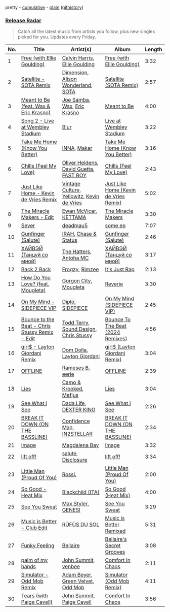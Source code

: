 pretty - [cumulative](/playlists/cumulative/Release%20Radar.md) - [plain](/playlists/plain/37i9dQZEVXbsudmxBFKW7G) ([githistory](https://github.githistory.xyz/vitokorn/spotify-playlist-archive/blob/master/playlists/plain/37i9dQZEVXbsudmxBFKW7G))
### [Release Radar](https://open.spotify.com/playlist/37i9dQZEVXbsudmxBFKW7G)

> Catch all the latest music from artists you follow, plus new singles picked for you. Updates every Friday.

| No. | Title | Artist(s) | Album | Length |
|---|---|---|---|---|
| 1 | [Free (with Ellie Goulding)](https://open.spotify.com/track/3NxB1jubUWY6zit9rOk8ZC) | [Calvin Harris](https://open.spotify.com/artist/7CajNmpbOovFoOoasH2HaY), [Ellie Goulding](https://open.spotify.com/artist/0X2BH1fck6amBIoJhDVmmJ) | [Free (with Ellie Goulding)](https://open.spotify.com/album/6guctDCaYE7AhYqtX6RxNE) | 3:32 |
| 2 | [Satellite - SOTA Remix](https://open.spotify.com/track/1whhLeg6WV3LiQne0adJW4) | [Dimension](https://open.spotify.com/artist/1QMgre3BHX161ZHtWMUu6S), [Alison Wonderland](https://open.spotify.com/artist/11gWrKZMBsGQWmobv3oNfW), [SOTA](https://open.spotify.com/artist/78UYwUXnotbqcp2NTxjujP) | [Satellite (SOTA Remix)](https://open.spotify.com/album/3PHykqDZ7hobh7byOyh0HZ) | 2:57 |
| 3 | [Meant to Be (feat. Wax & Eric Krasno)](https://open.spotify.com/track/10b4GRCiXIOjEk0yTytCkR) | [Joe Samba](https://open.spotify.com/artist/4edOA7e3jDgmddqyrb93DJ), [Wax](https://open.spotify.com/artist/36kzCQhGfJzrLuZzrHweNV), [Eric Krasno](https://open.spotify.com/artist/6tQIsqw6DrDfdoPwOrOD6k) | [Meant to Be](https://open.spotify.com/album/5KJJZvlrr5hPughyJ5JQrs) | 4:00 |
| 4 | [Song 2 - Live at Wembley Stadium](https://open.spotify.com/track/74cH9EU5PXiFe8xtCH83i5) | [Blur](https://open.spotify.com/artist/7MhMgCo0Bl0Kukl93PZbYS) | [Live at Wembley Stadium](https://open.spotify.com/album/7LS7XxLc7OpzjFe3KMGvOO) | 3:22 |
| 5 | [Take Me Home (Know You Better)](https://open.spotify.com/track/6Gcb0LONMcyrO8twzNKMIn) | [INNA](https://open.spotify.com/artist/2w9zwq3AktTeYYMuhMjju8), [Makar](https://open.spotify.com/artist/4PUr4W5mWlzMkyVpSiX2ZN) | [Take Me Home (Know You Better)](https://open.spotify.com/album/363v2PPYQHcAi35T5Cq0sQ) | 3:16 |
| 6 | [Chills (Feel My Love)](https://open.spotify.com/track/0jjE8w7Rtu3NCImWhKKX8x) | [Oliver Heldens](https://open.spotify.com/artist/5nki7yRhxgM509M5ADlN1p), [David Guetta](https://open.spotify.com/artist/1Cs0zKBU1kc0i8ypK3B9ai), [FAST BOY](https://open.spotify.com/artist/56Qz2XwGj7FxnNKrfkWjnb) | [Chills (Feel My Love)](https://open.spotify.com/album/5D3qYKt4IFBEQENqzzlh1Y) | 2:43 |
| 7 | [Just Like Home - Kevin de Vries Remix](https://open.spotify.com/track/6UckF71HWN5rxwB3y7LHrd) | [Vintage Culture](https://open.spotify.com/artist/28uJnu5EsrGml2tBd7y8ts), [Yellowitz](https://open.spotify.com/artist/3VnY2LVBNIFS6Xx8YUd2JQ), [Kevin de Vries](https://open.spotify.com/artist/11aPF3sc8lDWNqPVInm4Zx) | [Just Like Home (Kevin de Vries Remix)](https://open.spotify.com/album/13YJVBkMGH2lfiBvKJabWr) | 5:02 |
| 8 | [The Miracle Makers - Edit](https://open.spotify.com/track/0sqnuQkjkWjHjC5j7bgPo1) | [Ewan McVicar](https://open.spotify.com/artist/4d2NUjh9ZrzG1ZZdhpSDKH), [KETTAMA](https://open.spotify.com/artist/3an9rnsXKPCAMlZgH4A0n4) | [The Miracle Makers](https://open.spotify.com/album/7mxcvlWBDWs4FMegp1CP44) | 3:30 |
| 9 | [Sever](https://open.spotify.com/track/3sXl6kTbIhhPZ3mrho4woG) | [deadmau5](https://open.spotify.com/artist/2CIMQHirSU0MQqyYHq0eOx) | [some ep](https://open.spotify.com/album/5OPRF4o1pypBIdGbKtAbCN) | 7:07 |
| 10 | [Gunfinger (Salute)](https://open.spotify.com/track/30aEleGsSvwoORcXA4mKgT) | [IRAH](https://open.spotify.com/artist/17fY0VRyqRgmqI3dHlE1UU), [Chase & Status](https://open.spotify.com/artist/3jNkaOXasoc7RsxdchvEVq) | [Gunfinger (Salute)](https://open.spotify.com/album/1T0ZCkKD1tLyZ35AHnIL58) | 2:46 |
| 11 | [ХАЙВЭЙ (Танцуй со мной)](https://open.spotify.com/track/5xcOOBRqtMeiMYZIvHSaIx) | [The Hatters](https://open.spotify.com/artist/7JuLr3YC53QjWBcw2el44G), [Antoha MC](https://open.spotify.com/artist/6OqmKFaRcw0f23m5PQ9CrL) | [ХАЙВЭЙ (Танцуй со мной)](https://open.spotify.com/album/1mP5nMJITGGr71TGxkSRCF) | 3:17 |
| 12 | [Back 2 Back](https://open.spotify.com/track/2aeYlm5pTveLhauP825AAD) | [Frogzy](https://open.spotify.com/artist/1uyiC64t7tyR7cC3rIAFeY), [Rimzee](https://open.spotify.com/artist/65QlWmtWjcK3CPBung0ATT) | [It's Just Rap](https://open.spotify.com/album/341MzSmMujwTwIkYwPNX5j) | 2:13 |
| 13 | [How Do You Love? (feat. Mougleta)](https://open.spotify.com/track/2C6js1uZ2MOTOuWoK30re8) | [Gorgon City](https://open.spotify.com/artist/4VNQWV2y1E97Eqo2D5UTjx), [Mougleta](https://open.spotify.com/artist/4gmndqcVVyxmzgOunTiuAD) | [Reverie](https://open.spotify.com/album/5GCjSTO49p9xx0I223rXo6) | 3:30 |
| 14 | [On My Mind - SIDEPIECE VIP](https://open.spotify.com/track/4OEblYivg2Nne6wHUVmWkD) | [Diplo](https://open.spotify.com/artist/5fMUXHkw8R8eOP2RNVYEZX), [SIDEPIECE](https://open.spotify.com/artist/5czbzNZZfWpyFgZyfT3Mkk) | [On My Mind (SIDEPIECE VIP)](https://open.spotify.com/album/1BVoXeuFXEd0Huv1E6T8Yw) | 2:45 |
| 15 | [Bounce to the Beat - Chris Stussy Remix - Edit](https://open.spotify.com/track/2TaePDvV47Eaju3cSi5TFz) | [Todd Terry](https://open.spotify.com/artist/3dE92yGWcrboP1kC5SWyqu), [Sound Design](https://open.spotify.com/artist/5vcGzbf0bkGkhGhI1E72WU), [Chris Stussy](https://open.spotify.com/artist/3BxjasMelf9pKaE4f7Y0So) | [Bounce To The Beat (2024 Remixes)](https://open.spotify.com/album/5HNjbuvkzxGAUKuBj1XtFx) | 4:56 |
| 16 | [girl$ - Layton Giordani Remix](https://open.spotify.com/track/3ZzafniLjEBqRM7GeyRcvz) | [Dom Dolla](https://open.spotify.com/artist/205i7E8fNVfojowcQSfK9m), [Layton Giordani](https://open.spotify.com/artist/7mC3RkNNTV6p2j9w4F8Ip4) | [girl$ (Layton Giordani Remix)](https://open.spotify.com/album/2vcisyP9y8jUFqI7W6x7BN) | 3:04 |
| 17 | [OFFLINE](https://open.spotify.com/track/1OJCShDuK5Nt65EvtzOKER) | [Rameses B](https://open.spotify.com/artist/06EfEcjc0vdvI6VNL0soIO), [eerie](https://open.spotify.com/artist/34Ms8SDF1EGvcSULOKjgaV) | [OFFLINE](https://open.spotify.com/album/35HuahdvG1p9pFHllhSAAX) | 2:39 |
| 18 | [Lies](https://open.spotify.com/track/0cNL4jWf1723O9XI14KBus) | [Camo & Krooked](https://open.spotify.com/artist/2N8IPNZTiNo3nj4mreOlHU), [Mefjus](https://open.spotify.com/artist/54qqaSH6byJIb8eFWxe3Pj) | [Lies](https://open.spotify.com/album/2T8U5mFu64bzFqi4rkTbqs) | 3:04 |
| 19 | [See What I See](https://open.spotify.com/track/2J7Gdy5GzfdbPoHvpl3qfB) | [Dada Life](https://open.spotify.com/artist/00sAT5YX8W3xNd1EuqyHw9), [DEXTER KING](https://open.spotify.com/artist/1cTcLDR0Y5LuXv7VlOQKmO) | [See What I See](https://open.spotify.com/album/2GEx2Zurd4rpelQlu0iCH7) | 2:26 |
| 20 | [BREAK IT DOWN (ON THE BASSLINE)](https://open.spotify.com/track/1poGDt4f2MB2q9m1lsBwAB) | [Confidence Man](https://open.spotify.com/artist/0RwXnFrEoI8tltFvYpJgP6), [IN2STELLAR](https://open.spotify.com/artist/6JDTszsnsJ44yCRBnISbVq) | [BREAK IT DOWN (ON THE BASSLINE)](https://open.spotify.com/album/35HrIn0UbaHzkoLNMusEo1) | 2:34 |
| 21 | [Image](https://open.spotify.com/track/5LIUI808j8M8bXQd0kRxnp) | [Magdalena Bay](https://open.spotify.com/artist/1oPRcJUkloHaRLYx0olBLJ) | [Image](https://open.spotify.com/album/7JnlRfxpLRDdeYOPuNcklD) | 3:32 |
| 22 | [lift off!](https://open.spotify.com/track/1lsuQNbQXg0smdcAaRpmja) | [salute](https://open.spotify.com/artist/1np8xozf7ATJZDi9JX8Dx5), [Disclosure](https://open.spotify.com/artist/6nS5roXSAGhTGr34W6n7Et) | [lift off!](https://open.spotify.com/album/5PCGG2ken65WpPN06uqa08) | 3:34 |
| 23 | [Little Man (Proud Of You)](https://open.spotify.com/track/7f3S9OhJPB9IrQgn4JXx3O) | [Rossi.](https://open.spotify.com/artist/7itMGcVGRKS43LcTQvJitf) | [Little Man (Proud Of You)](https://open.spotify.com/album/4B9MXp0goo3b3n2p3VeGUU) | 2:00 |
| 24 | [So Good - Heat Mix](https://open.spotify.com/track/4oH7tOwRwU03GweO0gBoP5) | [Blackchild (ITA)](https://open.spotify.com/artist/0UVthdD1eqqsoNLX9ek4Xb) | [So Good (Heat Mix)](https://open.spotify.com/album/1ge1VryWt3hDBd1kroI1NW) | 4:00 |
| 25 | [See You Sweat](https://open.spotify.com/track/0sC4CNFI8FdKJUDuYPdDiw) | [Max Styler](https://open.spotify.com/artist/3NKKngINK1tP6BFy0WOyWk), [GENESI](https://open.spotify.com/artist/4OG9hOPsfAEziKvOJj2SG7) | [See You Sweat](https://open.spotify.com/album/4AUlxBbuEVzK645RFnaD4i) | 3:29 |
| 26 | [Music is Better - Club Edit](https://open.spotify.com/track/4WcKObBMMzp7qBZWzcQR2Z) | [RÜFÜS DU SOL](https://open.spotify.com/artist/5Pb27ujIyYb33zBqVysBkj) | [Music is Better Remixed](https://open.spotify.com/album/5PByHLgKAHvZLLOacUUZU9) | 5:31 |
| 27 | [Funky Feeling](https://open.spotify.com/track/2QDtpKCNubtfl1QstTfFYH) | [Bellaire](https://open.spotify.com/artist/6yeeXqk3RxV7l5DxmlXMnw) | [Bellaire's Secret Grooves](https://open.spotify.com/album/4sX5nX1VInXSBYf7J7rf0n) | 3:08 |
| 28 | [palm of my hands](https://open.spotify.com/track/6y5HLopYu7Uu0hYwVBj4T6) | [John Summit](https://open.spotify.com/artist/7kNqXtgeIwFtelmRjWv205), [venbee](https://open.spotify.com/artist/4UWWa5dKgTLAx8mv6Ju6X1) | [Comfort In Chaos](https://open.spotify.com/album/2pHm3ZP2R3phzCYi7ilGN2) | 2:11 |
| 29 | [Simulator - Odd Mob Remix](https://open.spotify.com/track/4qD0XHt0mCIoWxpCqTR08y) | [Adam Beyer](https://open.spotify.com/artist/1btv9qmIpbp7q1ixCYNdHu), [Green Velvet](https://open.spotify.com/artist/3ABaec4jjl95VqmG1iD4k2), [Odd Mob](https://open.spotify.com/artist/4qLwtWhlhyAoQ4S9mSrDW9) | [Simulator (Odd Mob Remix)](https://open.spotify.com/album/1mdBato0ZhSOdtfY9FlNkZ) | 4:11 |
| 30 | [Tears (with Paige Cavell)](https://open.spotify.com/track/2NKwz3gyK8da44pR2ZbiM1) | [John Summit](https://open.spotify.com/artist/7kNqXtgeIwFtelmRjWv205), [Paige Cavell](https://open.spotify.com/artist/6K3xqGQiS7BLYG6llkAF24) | [Comfort In Chaos](https://open.spotify.com/album/2pHm3ZP2R3phzCYi7ilGN2) | 3:56 |